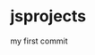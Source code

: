 # jsprojects
my first commit


<!-- Learning the basics of GIT
git init (creates an empty repo)
Watch a few basic git videos on youtube.  Post any BASIC videos that you really like
code README.md
     add some info to your README.md file and save it
git commit -m "first commit"
git remote add origin git@github.com:careergeeks/careergeeksadagd.git
git push -u origin master
git push --all
code newfilename.js
     add your code and save your file
git add -A
git commit -m "SUMMARIZE whatever changes you added"
git push --all -->
